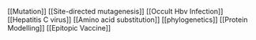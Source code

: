 [[Mutation]]
[[Site-directed mutagenesis]]
[[Occult Hbv Infection]]
[[Hepatitis C virus]]
[[Amino acid substitution]]
[[phylogenetics]]
[[Protein Modelling]]
[[Epitopic Vaccine]]
